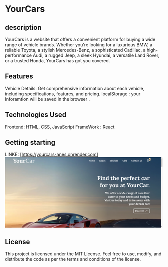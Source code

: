 # YourCars 

## description
YourCars is a website that offers a convenient platform for buying a wide range of vehicle brands. Whether you're looking for a luxurious BMW, a reliable Toyota, a stylish Mercedes-Benz, a sophisticated Cadillac, a high-performance Audi, a rugged Jeep, a sleek Hyundai, a versatile Land Rover, or a trusted Honda, YourCars has got you covered.

## Features
Vehicle Details: Get comprehensive information about each vehicle, including specifications, features, and pricing.
localStorage : your Inforamtion will be saved in the browser .

## Technologies Used
Frontend: HTML, CSS, JavaScript
FrameWork : React
## Getting starting  
LINKE:  [https://yourcars-anes.onrender.com]
![screen](./car_agency.png)
## License
This project is licensed under the MIT License. Feel free to use, modify, and distribute the code as per the terms and conditions of the license.
